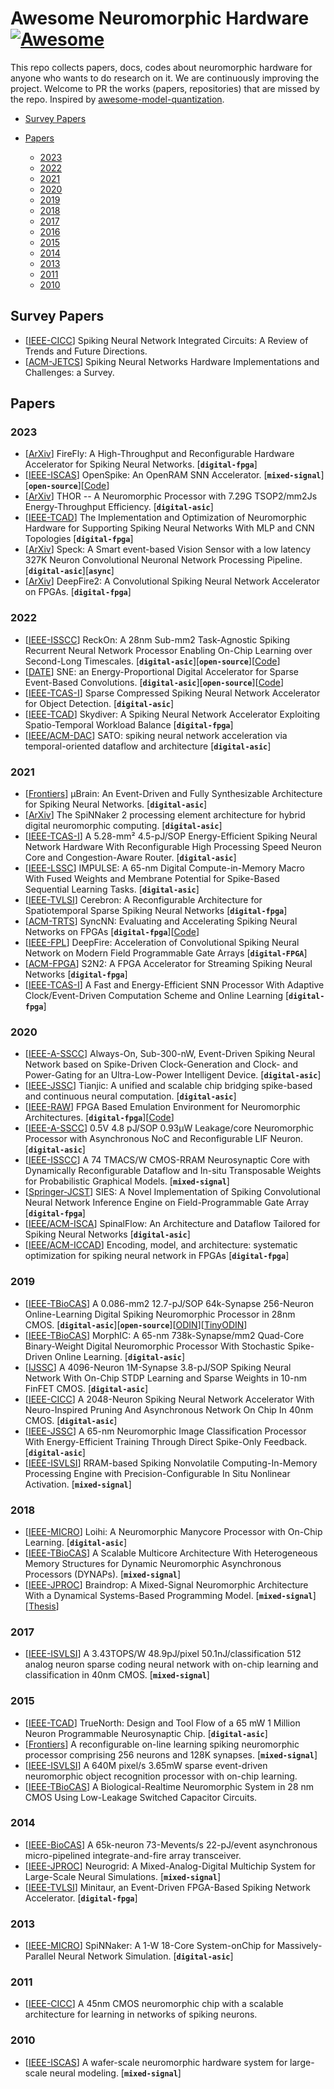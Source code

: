 # Awesome Neuromorphic Hardware [![Awesome](https://awesome.re/badge-flat.svg)](https://awesome.re)

This repo collects papers, docs, codes about neuromorphic hardware for anyone who wants to do research on it. We are continuously improving the project. Welcome to PR the works (papers, repositories) that are missed by the repo. Inspired by [awesome-model-quantization](https://github.com/htqin/awesome-model-quantization).

- [Survey Papers](#Survey_Papers)
  
- [Papers](#Papers)
  - [2023](#2023) 
  - [2022](#2022)
  - [2021](#2021)
  - [2020](#2020)
  - [2019](#2019)
  - [2018](#2018)
  - [2017](#2017)
  - [2016](#2016)
  - [2015](#2015)
  - [2014](#2014)
  - [2013](#2013)
  - [2011](#2011)
  - [2010](#2010)
  
## Survey Papers

- [[IEEE-CICC](https://arxiv.org/abs/2203.07006)] Spiking Neural Network Integrated Circuits: A Review of Trends and Future Directions.
- [[ACM-JETCS](https://arxiv.org/abs/2005.01467)] Spiking Neural Networks Hardware Implementations and Challenges: a Survey.
  
## Papers

### 2023

- [[ArXiv](https://arxiv.org/abs/2301.01905)] FireFly: A High-Throughput and Reconfigurable Hardware Accelerator for Spiking Neural Networks. [__`digital-fpga`__]
- [[IEEE-ISCAS](https://arxiv.org/abs/2302.01015)] OpenSpike: An OpenRAM SNN Accelerator. [__`mixed-signal`__][__`open-source`__][[Code](https://github.com/sfmth/OpenSpike)]
- [[ArXiv](https://arxiv.org/abs/2212.01696)] THOR -- A Neuromorphic Processor with 7.29G TSOP2/mm2Js Energy-Throughput Efficiency. [__`digital-asic`__]
- [[IEEE-TCAD](https://ieeexplore.ieee.org/document/9785601)] The Implementation and Optimization of Neuromorphic Hardware for Supporting Spiking Neural Networks With MLP and CNN Topologies [__`digital-fpga`__]
- [[ArXiv](https://arxiv.org/abs/2304.06793)] Speck: A Smart event-based Vision Sensor with a low latency 327K Neuron Convolutional Neuronal Network Processing Pipeline. [__`digital-asic`__][__`async`__]
- [[ArXiv](https://arxiv.org/abs/2305.05187)] DeepFire2: A Convolutional Spiking Neural Network Accelerator on FPGAs. [__`digital-fpga`__]

### 2022

- [[IEEE-ISSCC](https://arxiv.org/abs/2208.09759)] ReckOn: A 28nm Sub-mm2 Task-Agnostic Spiking Recurrent Neural Network Processor Enabling On-Chip Learning over Second-Long Timescales. [__`digital-asic`__][__`open-source`__][[Code](https://github.com/chfrenkel/ReckON)]
- [[DATE](https://arxiv.org/abs/2204.10687)] SNE: an Energy-Proportional Digital Accelerator for Sparse Event-Based Convolutions. [__`digital-asic`__][__`open-source`__][[Code](https://github.com/pulp-platform/sne)]
- [[IEEE-TCAS-I](https://arxiv.org/abs/2205.00778)] Sparse Compressed Spiking Neural Network Accelerator for Object Detection. [__`digital-asic`__]
- [[IEEE-TCAD](https://arxiv.org/abs/2203.07516)] Skydiver: A Spiking Neural Network Accelerator Exploiting Spatio-Temporal Workload Balance [__`digital-fpga`__]
- [[IEEE/ACM-DAC](https://mxhx7199.github.io/files/[DAC-2022]SATO_preprint.pdf)] SATO: spiking neural network acceleration via temporal-oriented dataflow and architecture [__`digital-asic`__]

### 2021

- [[Frontiers](https://www.frontiersin.org/articles/10.3389/fnins.2021.664208/full)] μBrain: An Event-Driven and Fully Synthesizable Architecture for Spiking Neural Networks. [__`digital-asic`__]
- [[ArXiv](https://arxiv.org/abs/2103.08392)] The SpiNNaker 2 processing element architecture for hybrid digital neuromorphic computing. [__`digital-asic`__]
- [[IEEE-TCAS-I](https://ieeexplore.ieee.org/document/9546038)] A 5.28-mm² 4.5-pJ/SOP Energy-Efficient Spiking Neural Network Hardware With Reconfigurable High Processing Speed Neuron Core and Congestion-Aware Router. [__`digital-asic`__]
- [[IEEE-LSSC](https://arxiv.org/abs/2105.08217)] IMPULSE: A 65-nm Digital Compute-in-Memory Macro With Fused Weights and Membrane Potential for Spike-Based Sequential Learning Tasks. [__`digital-asic`__]
- [[IEEE-TVLSI](https://ieeexplore.ieee.org/document/9855834)] Cerebron: A Reconfigurable Architecture for Spatiotemporal Sparse Spiking Neural Networks [__`digital-fpga`__]
- [[ACM-TRTS](https://www.sfu.ca/~zhenman/files/C21-FPL2021-SyncNN.pdf)] SyncNN: Evaluating and Accelerating Spiking Neural Networks on FPGAs [__`digital-fpga`__][[Code](https://github.com/SFU-HiAccel/SyncNN)]
- [[IEEE-FPL](https://www.comp.nus.edu.sg/~wongwf/papers/FPL_2021_FINAL.pdf)] DeepFire: Acceleration of Convolutional Spiking Neural Network on Modern Field Programmable Gate Arrays [__`digital-FPGA`__]
- [[ACM-FPGA](https://dl.acm.org/doi/10.1145/3431920.3439283)] S2N2: A FPGA Accelerator for Streaming Spiking Neural Networks [__`digital-fpga`__]
- [[IEEE-TCAS-I](https://ieeexplore.ieee.org/document/9336327)] A Fast and Energy-Efficient SNN Processor With Adaptive Clock/Event-Driven Computation Scheme and Online Learning [__`digital-fpga`__]

### 2020

- [[IEEE-A-SSCC](https://arxiv.org/abs/2006.12314)] Always-On, Sub-300-nW, Event-Driven Spiking Neural Network based on Spike-Driven Clock-Generation and Clock- and Power-Gating for an Ultra-Low-Power Intelligent Device. [__`digital-asic`__]
- [[IEEE-JSSC](https://ieeexplore.ieee.org/document/8998338)] Tianjic: A unified and scalable chip bridging spike-based and continuous neural computation. [__`digital-asic`__]
- [[IEEE-RAW](https://arxiv.org/abs/2004.06061)] FPGA Based Emulation Environment for Neuromorphic Architectures. [__`digital-fpga`__][[Code](https://github.com/UA-RCL/RANC)]
- [[IEEE-A-SSCC](https://ieeexplore.ieee.org/document/9336142)] 0.5V 4.8 pJ/SOP 0.93μW Leakage/core Neuromorphic Processor with Asynchronous NoC and Reconfigurable LIF Neuron. [__`digital-asic`__]
- [[IEEE-ISSCC](https://ieeexplore.ieee.org/document/9062979)] A 74 TMACS/W CMOS-RRAM Neurosynaptic Core with Dynamically Reconfigurable Dataflow and In-situ Transposable Weights for Probabilistic Graphical Models. [__`mixed-signal`__]
- [[Springer-JCST](https://jcst.ict.ac.cn/fileup/1000-9000/PDF/2020-2-21-9686.pdf)] SIES: A Novel Implementation of Spiking Convolutional Neural Network Inference Engine on Field-Programmable Gate Array [__`digital-fpga`__]
- [[IEEE/ACM-ISCA](https://users.cs.utah.edu/~rajeev/pubs/isca20s.pdf)] SpinalFlow: An Architecture and Dataflow Tailored for Spiking Neural Networks [__`digital-asic`__]
- [[IEEE/ACM-ICCAD](https://dl.acm.org/doi/10.1145/3400302.3415608)] Encoding, model, and architecture: systematic optimization for spiking neural network in FPGAs [__`digital-fpga`__]


### 2019

- [[IEEE-TBioCAS](https://arxiv.org/abs/1804.07858)] A 0.086-mm2 12.7-pJ/SOP 64k-Synapse 256-Neuron Online-Learning Digital Spiking Neuromorphic Processor in 28nm CMOS. [__`digital-asic`__][__`open-source`__][[ODIN](https://github.com/ChFrenkel/ODIN)][[TinyODIN](https://github.com/ChFrenkel/tinyODIN)]
- [[IEEE-TBioCAS](https://arxiv.org/abs/1904.08513)] MorphIC: A 65-nm 738k-Synapse/mm2 Quad-Core Binary-Weight Digital Neuromorphic Processor With Stochastic Spike-Driven Online Learning. [__`digital-asic`__]
- [[IJSSC](https://ieeexplore.ieee.org/document/8588363)] A 4096-Neuron 1M-Synapse 3.8-pJ/SOP Spiking Neural Network With On-Chip STDP Learning and Sparse Weights in 10-nm FinFET CMOS. [__`digital-asic`__]
- [[IEEE-CICC](https://web.eecs.umich.edu/~zhengya/papers/cho_cicc19.pdf)] A 2048-Neuron Spiking Neural Network Accelerator With Neuro-Inspired Pruning And Asynchronous Network On Chip In 40nm CMOS. [__`digital-asic`__]
- [[IEEE-JSSC](https://ieeexplore.ieee.org/document/8867974)] A 65-nm Neuromorphic Image Classification Processor With Energy-Efficient Training Through Direct Spike-Only Feedback. [__`digital-asic`__]
- [[IEEE-ISVLSI](https://picture.iczhiku.com/resource/ieee/SHKwGhQOijggRvXX.pdf)] RRAM-based Spiking Nonvolatile Computing-In-Memory Processing Engine with Precision-Configurable In Situ Nonlinear Activation. [__`mixed-signal`__]

### 2018

- [[IEEE-MICRO](https://redwood.berkeley.edu/wp-content/uploads/2021/08/Davies2018.pdf)] Loihi: A Neuromorphic Manycore Processor with On-Chip Learning. [__`digital-asic`__]
- [[IEEE-TBioCAS](https://ieeexplore.ieee.org/document/8094868)] A Scalable Multicore Architecture With Heterogeneous Memory Structures for Dynamic Neuromorphic Asynchronous Processors (DYNAPs). [__`mixed-signal`__]
- [[IEEE-JPROC](https://ieeexplore.ieee.org/document/8591981)] Braindrop: A Mixed-Signal Neuromorphic Architecture With a Dynamical Systems-Based Programming Model. [__`mixed-signal`__][[Thesis](https://stacks.stanford.edu/file/druid:sg377qc5355/thesis_toplevel-augmented.pdf)]

### 2017 

- [[IEEE-ISVLSI](https://ieeexplore.ieee.org/document/8008536)] A 3.43TOPS/W 48.9pJ/pixel 50.1nJ/classification 512 analog neuron sparse coding neural network with on-chip learning and classification in 40nm CMOS. [__`mixed-signal`__]

### 2015

- [[IEEE-TCAD](https://redwood.berkeley.edu/wp-content/uploads/2021/08/Akopyan2015.pdf)] TrueNorth: Design and Tool Flow of a 65 mW 1 Million Neuron Programmable Neurosynaptic Chip. [__`digital-asic`__]
- [[Frontiers](https://www.frontiersin.org/articles/10.3389/fnins.2015.00141/full)] A reconfigurable on-line learning spiking neuromorphic processor comprising 256 neurons and 128K synapses. [__`mixed-signal`__]
- [[IEEE-ISVLSI](http://vlsisp.engin.umich.edu/wp-content/uploads/sites/334/2017/11/kim-vlsi-2015.pdf)] A 640M pixel/s 3.65mW sparse event-driven neuromorphic object recognition processor with on-chip learning.
- [[IEEE-TBioCAS](https://arxiv.org/pdf/1412.3233)] A Biological-Realtime Neuromorphic System in 28 nm CMOS Using Low-Leakage Switched Capacitor Circuits.

### 2014 

- [[IEEE-BioCAS](https://ieeexplore.ieee.org/document/6981816)] A 65k-neuron 73-Mevents/s 22-pJ/event asynchronous micro-pipelined integrate-and-fire array transceiver.
- [[IEEE-JPROC](https://ieeexplore.ieee.org/document/6805187)] Neurogrid: A Mixed-Analog-Digital Multichip System for Large-Scale Neural Simulations. [__`mixed-signal`__]
- [[IEEE-TVLSI](https://ieeexplore.ieee.org/document/6701396)] Minitaur, an Event-Driven FPGA-Based Spiking Network Accelerator. [__`digital-fpga`__]

### 2013

- [[IEEE-MICRO](https://ieeexplore.ieee.org/document/6515159)] SpiNNaker: A 1-W 18-Core System-onChip for Massively-Parallel Neural Network Simulation. [__`digital-asic`__]

### 2011

- [[IEEE-CICC](https://ieeexplore.ieee.org/document/6055293)] A 45nm CMOS neuromorphic chip with a scalable architecture for learning in networks of spiking neurons.

### 2010

- [[IEEE-ISCAS](https://ieeexplore.ieee.org/document/5536970)] A wafer-scale neuromorphic hardware system for large-scale neural modeling. [__`mixed-signal`__]

